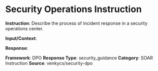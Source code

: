 # Security Operations Instruction

**Instruction**: Describe the process of incident response in a security operations center.

**Input/Context**: 

**Response**: 

**Framework**: DPO
**Response Type**: security_guidance
**Category**: SOAR Instruction
**Source**: venkycs/security-dpo
